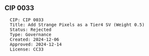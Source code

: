 ## CIP 0033

<pre>
  CIP: CIP 0033
  Title: Add Strange Pixels as a Tier4 SV (Weight 0.5) 
  Status: Rejected
  Type: Governance
  Created: 2024-12-06
  Approved: 2024-12-14
  License: CC33
</pre>

